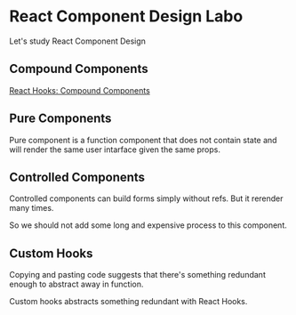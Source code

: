 # React Component Design Labo

Let's study React Component Design

## Compound Components

[React Hooks: Compound Components](https://kentcdodds.com/blog/compound-components-with-react-hooks)

## Pure Components

Pure component is a function component that does not contain state and will render the same user intarface given the same props.

## Controlled Components

Controlled components can build forms simply without refs. But it rerender many times.

So we should not add some long and expensive process to this component.

## Custom Hooks

Copying and pasting code suggests that there's something redundant enough to abstract away in function.

Custom hooks abstracts something redundant with React Hooks.
